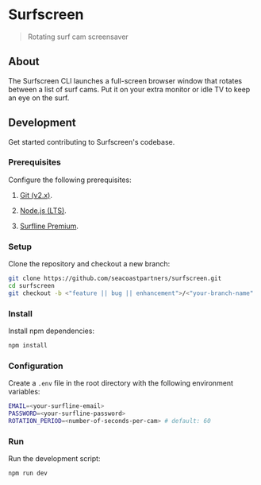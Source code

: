 # Surfscreen

> Rotating surf cam screensaver

## About

The Surfscreen CLI launches a full-screen browser window that rotates between a list of surf cams. Put it on your extra monitor or idle TV to keep an eye on the surf.

## Development

Get started contributing to Surfscreen's codebase.

### Prerequisites

Configure the following prerequisites:

1. [Git (v2.x)](https://git-scm.com/downloads).

2. [Node.js (LTS)](https://nodejs.org/en/download).

3. [Surfline Premium](https://www.surfline.com/premium/signup).

### Setup

Clone the repository and checkout a new branch:

```sh
git clone https://github.com/seacoastpartners/surfscreen.git
cd surfscreen
git checkout -b <"feature || bug || enhancement">/<"your-branch-name"
```

### Install

Install npm dependencies:

```sh
npm install
```

### Configuration

Create a `.env` file in the root directory with the following environment variables:

```sh
EMAIL=<your-surfline-email>
PASSWORD=<your-surfline-password>
ROTATION_PERIOD=<number-of-seconds-per-cam> # default: 60
```

### Run

Run the development script:

```sh
npm run dev
```

